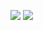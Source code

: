 ![](https://github-readme-stats.vercel.app/api?username=feedod&show_icons=true&theme=midnight-purple&hide_border=true&border_radius=20&include_all_commits=true&count_private=false)
  ![](https://komarev.com/ghpvc/?username=feedod&color=blueviolet)